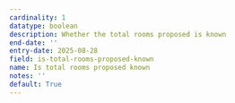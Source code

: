 ```yaml
---
cardinality: 1
datatype: boolean
description: Whether the total rooms proposed is known
end-date: ''
entry-date: 2025-08-28
field: is-total-rooms-proposed-known
name: Is total rooms proposed known
notes: ''
default: True
---
```

